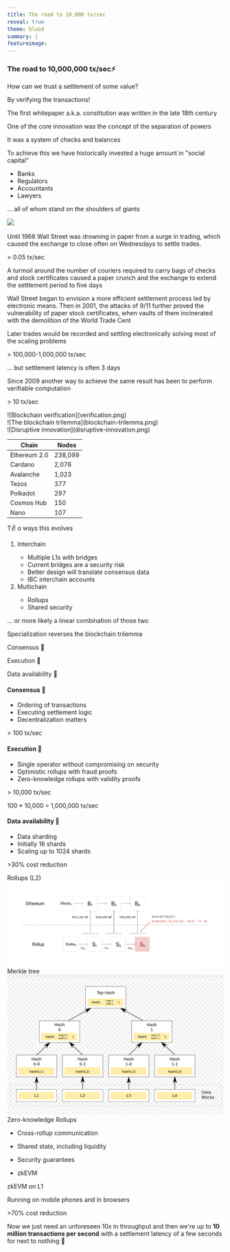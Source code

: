 ```yaml
---
title: The road to 10,000 tx/sec
reveal: true
theme: blood
summary: |
featureimage: 
---
```

<section>

  <section>
    <h1>The road to 10,000,000 tx/sec⚡️</h1>
  </section>

  <section>
  <p class="r-fit-text">How can we trust a settlement of some value?</p>
  <p class="fragment fade-up">By verifying the transactions!</p>

  <aside class="notes">
  <p>The first whitepaper a.k.a. constitution was written in the late 18th century</p>
  <p>One of the core innovation was the concept of the separation of powers</p>
  <p>It was a system of checks and balances</p>
  </aside>
  </section>

  <section>
  <p>To achieve this we have historically invested a huge amount in "social capital"</p>
  <ul>
    <li>Banks</li>
    <li>Regulators</li>
    <li>Accountants</li>
    <li>Lawyers</li>
  </ul>

  <p class="fragment fade-up">... all of whom stand on the shoulders of giants</p>
  </section>

  <section data-background-color="rgb(241, 239, 238)">
  <img class="r-strech" src="separation-of-powers.jpg"/>
  </section>

  <section data-background-image="paper-trade.jpg" data-background-opacity="0.5">
  <p>Until 1968 Wall Street was drowning in paper from a surge in trading, which caused the exchange to close often on Wednesdays to settle trades.</p>
  <p>> 0.05 tx/sec</p>

  <aside class="notes">
A turmoil around the number of couriers required to carry bags of checks and stock certificates caused a paper crunch and the exchange to extend the settlement period to five days

Wall Street began to envision a more efficient settlement process led by electronic means. Then in 2001, the attacks of 9/11 further proved the vulnerability of paper stock certificates, when vaults of them incinerated with the demolition of the World Trade Cent
  </aside>
  </section>

  <section data-background-image="paper-trade.jpg" data-background-opacity="0.5">
  <p>Later trades would be recorded and settling electronically solving most of the scaling problems</p>
  <p>> 100,000-1,000,000 tx/sec</p>
  <p class="fragment fade-up">... but settlement latency is often 3 days</p>
  </section>

</section>

<section>

  <section data-background-color="rgb(0, 39, 118)">
  Since 2009 another way to achieve the same result has been to perform verifiable computation
  <p>> 10 tx/sec</p>
  </section>

  <section data-background-color="rgb(0, 39, 118)">
![Blockchain verification](verification.png)
  </section>

  <section data-background-color="rgb(219, 227, 241)">
![The blockchain trilemma](blockchain-trilemma.png)
  </section>

  <section data-background-color="rgb(20, 32, 43)">
![Disruptive innovation](disruptive-innovation.png)
  </section>

  <section data-background-color="rgb(0, 39, 118)">

| Chain         | Nodes   |
|---------------|---------|
| Ethereum 2.0  | 238,099 |
| Cardano       | 2,076   |
| Avalanche     | 1,023   |
| Tezos         | 377     |
| Polkadot      | 297     |
| Cosmos Hub    | 150     |
| Nano          | 107     |

  </section>

</section>

<section>
  <section data-background-color="mediumseagreen">
T✌️ o ways this evolves

<ol>
<li>Interchain</li>
<ul>
  <li>Multiple L1s with bridges</li>
  <li>Current bridges are a security risk</li>
  <li>Better design will translate consensus data</li>
  <li>IBC interchain accounts</li>
</ul>
<li>Multichain</li>
<ul>
<li>Rollups</li>
<li>Shared security</li>
</ul>
</ol>
<p class="fragment fade-up">... or more likely a linear combination of those two</p>

  </section>
  <section data-background-color="mediumseagreen">
Specialization reverses the blockchain trilemma

Consensus 🤝

Execution 🧠

Data availability 💾

  </section>
  <section data-background-color="mediumseagreen">
  <h4>Consensus 🤝</h4>

  <ul>
    <li>Ordering of transactions</li>
    <li>Executing settlement logic</li>
    <li>Decentralization matters</li>
  </ul>
  <p>> 100 tx/sec</p>
  </section>
  <section data-background-color="mediumseagreen">
   <h4>Execution 🧠</h4>

  <ul>
    <li>Single operator without compromising on security</li>
    <li>Optimistic rollups with fraud proofs</li>
    <li>Zero-knowledge rollups with validity proofs</li>
  </ul>
  <p>> 10,000 tx/sec</p>
  <p>100 * 10,000 = 1,000,000 tx/sec</p>
  </section>
  <section data-background-color="mediumseagreen">
   <h4>Data availability 💾</h4>

  <ul>
    <li>Data sharding</li>
    <li>Initially 16 shards</li>
    <li>Scaling up to 1024 shards</li>
    </li>
  </ul>
  <p>>30% cost reduction</p>
  </section>

</section>

<section>

  <section data-background-color="crimson">
  Rollups (L2)

  <img class="r-strech" src="ethereum-rollup.png"/>
  </section>

  <section data-background-color="crimson">
  Merkle tree

  <img class="r-strech" src="merkle-tree.png"/>
  </section>


  <section data-background-color="crimson">
Zero-knowledge Rollups

- Cross-rollup communication
- Shared state, including liquidity
- Security guarantees
- zkEVM

  </section>

  <section data-background-color="crimson">
zkEVM on L1

  Running on mobile phones and in browsers
  <p>>70% cost reduction</p>
  </section>

  <section>
  Now we just need an unforeseen 10x in throughput and then we're up to <b>10 million transactions per second</b> with a settlement latency of a few seconds for next to nothing 🤔
  </section>
</section>
